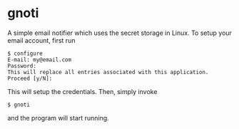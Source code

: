 # gnoti
A simple email notifier which uses the secret storage in Linux. To setup your email account, first run

```
$ configure
E-mail: my@email.com
Password: 
This will replace all entries associated with this application. Proceed [y/N]:

```
This will setup the credentials. Then, simply invoke
```
$ gnoti
```
and the program will start running. 

